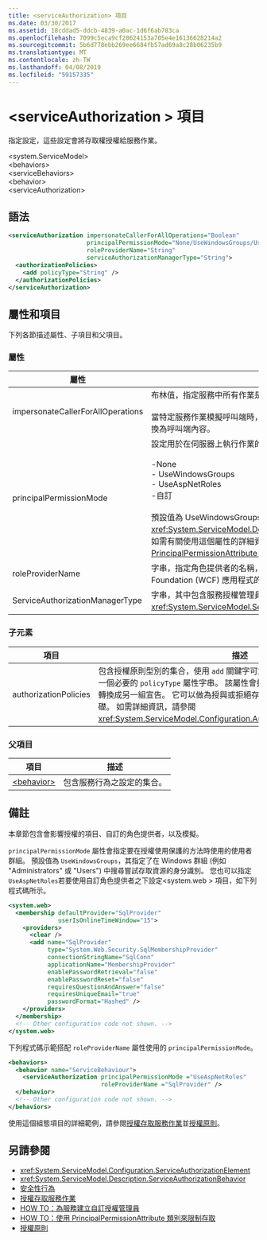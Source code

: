```yaml
---
title: <serviceAuthorization> 項目
ms.date: 03/30/2017
ms.assetid: 18cddad5-ddcb-4839-a0ac-1d6f6ab783ca
ms.openlocfilehash: 7099c5eca9cf28624153a705e4e16136628214a2
ms.sourcegitcommit: 5b6d778ebb269ee6684fb57ad69a8c28b06235b9
ms.translationtype: MT
ms.contentlocale: zh-TW
ms.lasthandoff: 04/08/2019
ms.locfileid: "59157335"
---
```

# <a name="serviceauthorization-element"></a>\<serviceAuthorization > 項目
指定設定，這些設定會將存取權授權給服務作業。  
  
 \<system.ServiceModel>  
\<behaviors>  
\<serviceBehaviors>  
\<behavior>  
\<serviceAuthorization>  
  
## <a name="syntax"></a>語法  
  
```xml  
<serviceAuthorization impersonateCallerForAllOperations="Boolean"
                      principalPermissionMode="None/UseWindowsGroups/UseAspNetRoles/Custom"
                      roleProviderName="String"
                      serviceAuthorizationManagerType="String">
  <authorizationPolicies>
    <add policyType="String" />
  </authorizationPolicies>
</serviceAuthorization>
```  
  
## <a name="attributes-and-elements"></a>屬性和項目  
 下列各節描述屬性、子項目和父項目。  
  
### <a name="attributes"></a>屬性  
  
|屬性|描述|  
|---------------|-----------------|  
|impersonateCallerForAllOperations|布林值，指定服務中所有作業是否都模擬呼叫端。 預設為 `false`。<br /><br /> 當特定服務作業模擬呼叫端時，執行緒內容會在執行指定的服務之前切換為呼叫端內容。|  
|principalPermissionMode|設定用於在伺服器上執行作業的原則。 包括下列值：<br /><br /> -None<br />-   UseWindowsGroups<br />-   UseAspNetRoles<br />-自訂<br /><br /> 預設值為 UseWindowsGroups。 此值的型別為 <xref:System.ServiceModel.Description.PrincipalPermissionMode>。 如需有關使用這個屬性的詳細資訊，請參閱[How to:以 PrincipalPermissionAttribute 類別限制存取](../../../../../docs/framework/wcf/how-to-restrict-access-with-the-principalpermissionattribute-class.md)。|  
|roleProviderName|字串，指定角色提供者的名稱，它會提供 Windows Communication Foundation (WCF) 應用程式的角色資訊。 預設為空字串。|  
|ServiceAuthorizationManagerType|字串，其中包含服務授權管理員的型別。 如需詳細資訊，請參閱<xref:System.ServiceModel.ServiceAuthorizationManager>。|  
  
### <a name="child-elements"></a>子元素  
  
|項目|描述|  
|-------------|-----------------|  
|authorizationPolicies|包含授權原則型別的集合，使用 `add` 關鍵字可加入這些型別。 每個授權原則包含一個必要的 `policyType` 屬性字串。 該屬性會指定授權原則，可讓一組輸入宣告轉換成另一組宣告。 它可以做為授與或拒絕存取控制 (Access Control) 的基礎。 如需詳細資訊，請參閱<xref:System.ServiceModel.Configuration.AuthorizationPolicyTypeElement>。|  
  
### <a name="parent-elements"></a>父項目  
  
|項目|描述|  
|-------------|-----------------|  
|[\<behavior>](../../../../../docs/framework/configure-apps/file-schema/wcf/behavior-of-endpointbehaviors.md)|包含服務行為之設定的集合。|  
  
## <a name="remarks"></a>備註  
 本章節包含會影響授權的項目、自訂的角色提供者，以及模擬。  
  
 `principalPermissionMode` 屬性會指定要在授權使用保護的方法時使用的使用者群組。 預設值為 `UseWindowsGroups`，其指定了在 Windows 群組 (例如 "Administrators" 或 "Users") 中搜尋嘗試存取資源的身分識別。 您也可以指定`UseAspNetRoles`若要使用自訂角色提供者之下設定\<system.web > 項目，如下列程式碼所示。  
  
```xml  
<system.web>
  <membership defaultProvider="SqlProvider"
              userIsOnlineTimeWindow="15">
    <providers>
      <clear />
      <add name="SqlProvider"
           type="System.Web.Security.SqlMembershipProvider"
           connectionStringName="SqlConn"
           applicationName="MembershipProvider"
           enablePasswordRetrieval="false"
           enablePasswordReset="false"
           requiresQuestionAndAnswer="false"
           requiresUniqueEmail="true"
           passwordFormat="Hashed" />
    </providers>
  </membership>
  <!-- Other configuration code not shown. -->
</system.web>
```  
  
 下列程式碼示範搭配 `roleProviderName` 屬性使用的 `principalPermissionMode`。  
  
```xml  
<behaviors>
  <behavior name="ServiceBehaviour">
    <serviceAuthorization principalPermissionMode ="UseAspNetRoles"
                          roleProviderName ="SqlProvider" />
  </behavior>
  <!-- Other configuration code not shown. -->
</behaviors>
```  
  
 使用這個組態項目的詳細範例，請參閱[授權存取服務作業](../../../../../docs/framework/wcf/samples/authorizing-access-to-service-operations.md)並[授權原則](../../../../../docs/framework/wcf/samples/authorization-policy.md)。  
  
## <a name="see-also"></a>另請參閱

- <xref:System.ServiceModel.Configuration.ServiceAuthorizationElement>
- <xref:System.ServiceModel.Description.ServiceAuthorizationBehavior>
- [安全性行為](../../../../../docs/framework/wcf/feature-details/security-behaviors-in-wcf.md)
- [授權存取服務作業](../../../../../docs/framework/wcf/samples/authorizing-access-to-service-operations.md)
- [HOW TO：為服務建立自訂授權管理員](../../../../../docs/framework/wcf/extending/how-to-create-a-custom-authorization-manager-for-a-service.md)
- [HOW TO：使用 PrincipalPermissionAttribute 類別來限制存取](../../../../../docs/framework/wcf/how-to-restrict-access-with-the-principalpermissionattribute-class.md)
- [授權原則](../../../../../docs/framework/wcf/samples/authorization-policy.md)
